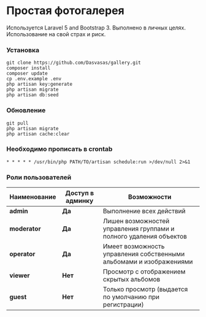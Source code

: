 # Простая фотогалерея

Используется Laravel 5 and Bootstrap 3. Выполнено в личных целях. Использование на свой страх и риск.

### Установка

```
git clone https://github.com/Dasvasas/gallery.git
composer install
composer update
cp .env.example .env
php artisan key:generate
php artisan migrate
php artisan db:seed
```

### Обновление

```
git pull
php artisan migrate
php artisan cache:clear
```

### Необходимо прописать в crontab

```
* * * * * /usr/bin/php PATH/TO/artisan schedule:run >/dev/null 2>&1
```

### Роли пользователей

| Наименование | Доступ в админку | Возможности |
|----------|-----|----------------------|
|**admin**| **Да**| Выполнение всех действий |
|**moderator**| **Да**| Лишен возможностей управления группами и полного удаления объектов |
|**operator**| **Да**| Имеет возможность управления собственными альбомами и изображениями |
|**viewer**| **Нет**| Просмотр с отображением скрытых альбомов |
|**guest**| **Нет**| Только просмотр (выдается по умолчанию при регистрации) |

